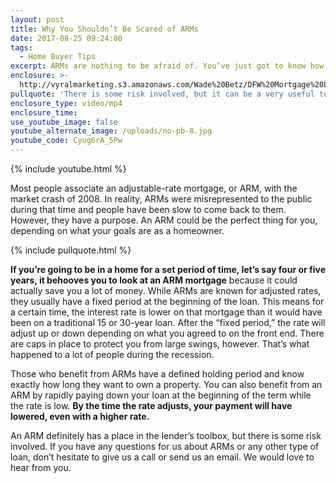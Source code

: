 ```yaml
---
layout: post
title: Why You Shouldn’t Be Scared of ARMs
date: 2017-08-25 09:24:00
tags:
  - Home Buyer Tips
excerpt: ARMs are nothing to be afraid of. You’ve just got to know how to use them.
enclosure: >-
  http://vyralmarketing.s3.amazonaws.com/Wade%20Betz/DFW%20Mortgage%20Lender-%20Why%20You%20Shouldnt%20Be%20Scared%20of%20ARMs.mp4
pullquote: 'There is some risk involved, but it can be a very useful tool.'
enclosure_type: video/mp4
enclosure_time:
use_youtube_image: false
youtube_alternate_image: /uploads/no-pb-8.jpg
youtube_code: Cyug6rA_5Pw
---
```



{% include youtube.html %}

Most people associate an adjustable-rate mortgage, or ARM, with the market crash of 2008. In reality, ARMs were misrepresented to the public during that time and people have been slow to come back to them. However, they have a purpose. An ARM could be the perfect thing for you, depending on what your goals are as a homeowner.

{% include pullquote.html %}

**If you’re going to be in a home for a set period of time, let’s say four or five years, it behooves you to look at an ARM mortgage** because it could actually save you a lot of money. While ARMs are known for adjusted rates, they usually have a fixed period at the beginning of the loan. This means for a certain time, the interest rate is lower on that mortgage than it would have been on a traditional 15 or 30-year loan. After the “fixed period,” the rate will adjust up or down depending on what you agreed to on the front end. There are caps in place to protect you from large swings, however. That’s what happened to a lot of people during the recession.

Those who benefit from ARMs have a defined holding period and know exactly how long they want to own a property. You can also benefit from an ARM by rapidly paying down your loan at the beginning of the term while the rate is low. **By the time the rate adjusts, your payment will have lowered, even with a higher rate.**

An ARM definitely has a place in the lender’s toolbox, but there is some risk involved. If you have any questions for us about ARMs or any other type of loan, don’t hesitate to give us a call or send us an email. We would love to hear from you.